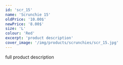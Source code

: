 ```yaml
---
id: 'scr_15'
name: 'Scrunchie 15'
oldPrice: '10.00$'
newPrice: '8.00$'
size: 'L'
colour: 'Red'
excerpt: 'product description'
cover_image: '/img/products/scrunchies/scr_15.jpg'
---
```

full product description
